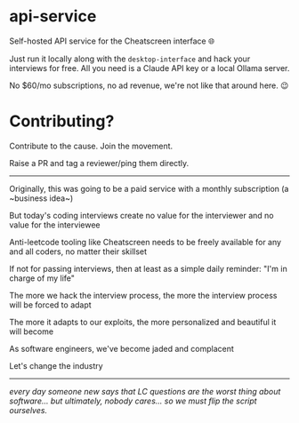 # api-service
Self-hosted API service for the Cheatscreen interface 🌐

Just run it locally along with the `desktop-interface` and hack your interviews for free. All you need is a Claude API key or a local Ollama server.

No $60/mo subscriptions, no ad revenue, we're not like that around here. 😉

# Contributing?
Contribute to the cause. Join the movement.

Raise a PR and tag a reviewer/ping them directly.

---

Originally, this was going to be a paid service with a monthly subscription (a ~business idea~)

But today's coding interviews create no value for the interviewer and no value for the interviewee

Anti-leetcode tooling like Cheatscreen needs to be freely available for any and all coders, no matter their skillset

If not for passing interviews, then at least as a simple daily reminder: "I'm in charge of my life"

The more we hack the interview process, the more the interview process will be forced to adapt

The more it adapts to our exploits, the more personalized and beautiful it will become

As software engineers, we've become jaded and complacent

Let's change the industry

---

*every day someone new says that LC questions are the worst thing about software... but ultimately, nobody cares... so we must flip the script ourselves.*
